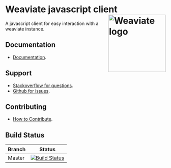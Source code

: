 # Weaviate javascript client <img alt='Weaviate logo' src='https://raw.githubusercontent.com/semi-technologies/weaviate/19de0956c69b66c5552447e84d016f4fe29d12c9/docs/assets/weaviate-logo.png' width='180' align='right' />

A javascript client for easy interaction with a weaviate instance.

## Documentation

- [Documentation](https://www.semi.technology/documentation/weaviate/current/client-libraries/javascript.html).

## Support

- [Stackoverflow for questions](https://stackoverflow.com/questions/tagged/weaviate).
- [Github for issues](https://github.com/semi-technologies/weaviate-python-client/issues).

## Contributing

- [How to Contribute](https://github.com/semi-technologies/weaviate/blob/master/CONTRIBUTE.md).

## Build Status

| Branch |                                                                                                 Status                                                                                                 |
| ------ | :----------------------------------------------------------------------------------------------------------------------------------------------------------------------------------------------------: |
| Master | [![Build Status](https://travis-ci.com/semi-technologies/weaviate-javascript-client.svg?token=1qdvi3hJanQcWdqEstmy&branch=master)](https://travis-ci.com/semi-technologies/weaviate-javascript-client) |
